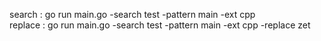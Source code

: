 search : go run main.go -search test -pattern main  -ext cpp   
replace : go run main.go -search test -pattern main  -ext cpp -replace zet

